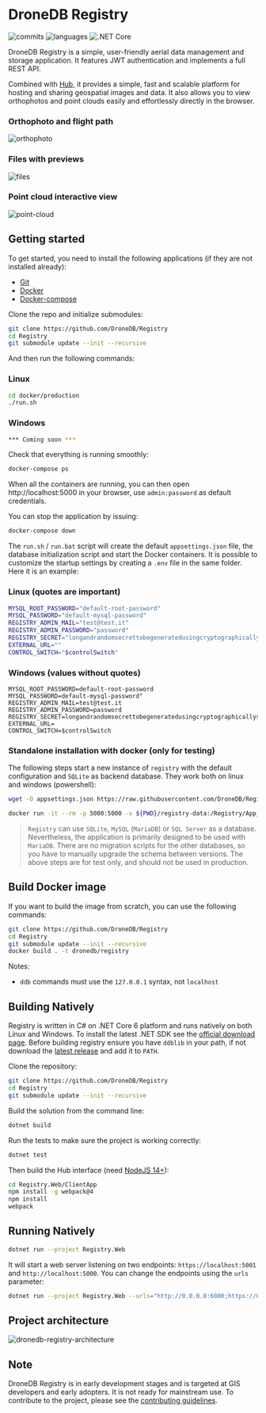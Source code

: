 # DroneDB Registry

![commits](https://img.shields.io/github/commit-activity/m/DroneDB/registry) ![languages](https://img.shields.io/github/languages/top/DroneDB/registry) ![.NET Core](https://github.com/DroneDB/Registry/workflows/.NET%20Core/badge.svg?branch=master)

DroneDB Registry is a simple, user-friendly aerial data management and storage application. It features JWT authentication and implements a full REST API. 

Combined with [Hub](https://github.com/DroneDB/Hub), it provides a simple, fast and scalable platform for hosting and sharing geospatial images and data.
It also allows you to view orthophotos and point clouds easily and effortlessly directly in the browser.

### Orthophoto and flight path

![orthophoto](https://user-images.githubusercontent.com/7868983/152324827-d16949b8-dd96-4d3a-b5c5-a732e999f070.png)

### Files with previews

![files](https://user-images.githubusercontent.com/7868983/152324902-abfe0910-6115-46c5-b561-59bc5a417dda.png)

### Point cloud interactive view

![point-cloud](https://user-images.githubusercontent.com/7868983/152324757-4ee73f71-bf8e-4c72-9910-7073a68daee3.png)

## Getting started

To get started, you need to install the following applications (if they are not installed already):

  - [Git](https://git-scm.com/downloads)
  - [Docker](https://www.docker.com/)
  - [Docker-compose](https://docs.docker.com/compose/install/)

Clone the repo and initialize submodules:

```bash
git clone https://github.com/DroneDB/Registry
cd Registry
git submodule update --init --recursive
```

And then run the following commands:

### Linux

```bash
cd docker/production
./run.sh
```

### Windows

```bash
*** Coming soon ***
```

Check that everything is running smoothly:

```bash
docker-compose ps
```

When all the containers are running, you can then open http://localhost:5000 in your browser, use `admin:password` as default credentials.

You can stop the application by issuing:

```bash
docker-compose down
```

The `run.sh` / `run.bat` script will create the default `appsettings.json` file, the database initialization script and start the Docker containers.
It is possible to customize the startup settings by creating a `.env` file in the same folder. Here it is an example:

### Linux (quotes are important)
```bash
MYSQL_ROOT_PASSWORD="default-root-password"
MYSQL_PASSWORD="default-mysql-password"
REGISTRY_ADMIN_MAIL="test@test.it"
REGISTRY_ADMIN_PASSWORD="password"
REGISTRY_SECRET="longandrandomsecrettobegeneratedusingcryptographicallystrongrandomnumbergenerator"
EXTERNAL_URL=""
CONTROL_SWITCH="$controlSwitch"
```

### Windows (values without quotes)
```batch
MYSQL_ROOT_PASSWORD=default-root-password
MYSQL_PASSWORD=default-mysql-password"
REGISTRY_ADMIN_MAIL=test@test.it
REGISTRY_ADMIN_PASSWORD=password
REGISTRY_SECRET=longandrandomsecrettobegeneratedusingcryptographicallystrongrandomnumbergenerator
EXTERNAL_URL=
CONTROL_SWITCH=$controlSwitch
```

### Standalone installation with docker (only for testing)

The following steps start a new instance of `registry` with the default configuration and `SQLite` as backend database. They work both on linux and windows (powershell):

```bash
wget -O appsettings.json https://raw.githubusercontent.com/DroneDB/Registry/master/Registry.Web/appsettings-default.json

docker run -it --rm -p 5000:5000 -v ${PWD}/registry-data:/Registry/App_Data -v ${PWD}/appsettings.json:/Registry/appsettings.json dronedb/registry:latest
```

> `Registry` can use `SQLite`, `MySQL` (`MariaDB`) or `SQL Server` as a database. Nevertheless, the application is primarily designed to be used with `MariaDB`. There are no migration scripts for the other databases, so you have to manually upgrade the schema between versions. The above steps are for test only, and should not be used in production.

## Build Docker image

If you want to build the image from scratch, you can use the following commands:

```bash
git clone https://github.com/DroneDB/Registry
cd Registry
git submodule update --init --recursive
docker build . -t dronedb/registry
```

Notes:
- `ddb` commands must use the `127.0.0.1` syntax, not `localhost`

## Building Natively

Registry is written in C# on .NET Core 6 platform and runs natively on both Linux and Windows.
To install the latest .NET SDK see the [official download page](https://dotnet.microsoft.com/en-us/download/dotnet/6.0). Before building registry ensure you have `ddblib` in your path, if not download the [latest release](https://github.com/DroneDB/DroneDB/releases) and add it to `PATH`.

Clone the repository:

```bash
git clone https://github.com/DroneDB/Registry
cd Registry
git submodule update --init --recursive
```

Build the solution from the command line:

```bash
dotnet build
```

Run the tests to make sure the project is working correctly:

```bash
dotnet test
```

Then build the Hub interface (need [NodeJS 14+](https://nodejs.org/download/release/v14.18.3/)):

```bash
cd Registry.Web/ClientApp
npm install -g webpack@4
npm install
webpack
```

## Running Natively

```bash
dotnet run --project Registry.Web
```

It will start a web server listening on two endpoints: `https://localhost:5001` and `http://localhost:5000`. 
You can change the endpoints using the `urls` parameter:

```bash
dotnet run --project Registry.Web --urls="http://0.0.0.0:6000;https://0.0.0.0:6001"
```

## Project architecture

![dronedb-registry-architecture](https://user-images.githubusercontent.com/7868983/151846022-891685f7-ef47-4b93-8199-d4ac4e788c5d.png)

## Note

DroneDB Registry is in early development stages and is targeted at GIS developers and early adopters. It is not ready for mainstream use. To contribute to the project, please see the [contributing guidelines](CONTRIBUTING.md).
